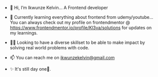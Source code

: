 - 👋 Hi, I’m Ikwunze Kelvin... A Frontend developer

- 🌱 Currently learning everything about frontend from udemy/youtube...
You can always check out my profile on frontendmentor @  https://www.frontendmentor.io/profile/Kl3va/solutions for updates on my learnings. 

- 🙏🏾 Looking to have a diverse skillset to be able to make impact by solving real world problems with code. 

- 📫 You can reach me on ikwunzekelvin@gmail.com

- ✨ It's still day one🦶.
<!---
Kl3va/Kl3va is a ✨ special ✨ repository because its `README.md` (this file) appears on your GitHub profile.
You can click the Preview link to take a look at your changes.
--->
    

